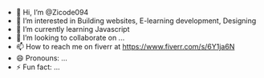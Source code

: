 - 👋 Hi, I’m @Zicode094
- 👀 I’m interested in Building websites, E-learning development, Designing 
- 🌱 I’m currently learning Javascript
- 💞️ I’m looking to collaborate on ...
- 📫 How to reach me on fiverr at https://www.fiverr.com/s/6Y1ja6N
- 😄 Pronouns: ...
- ⚡ Fun fact: ...

<!---
Zicode094/Zicode094 is a ✨ special ✨ repository because its `README.md` (this file) appears on your GitHub profile.
You can click the Preview link to take a look at your changes.
--->
